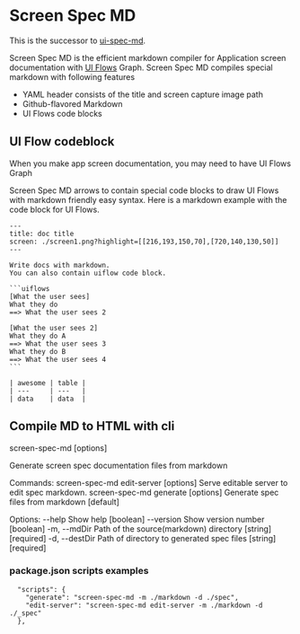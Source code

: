 # Screen Spec MD

This is the successor to [ui\-spec\-md](https://github.com/pxgrid/ui-spec-md).

Screen Spec MD is the efficient markdown compiler for Application screen documentation with [UI Flows](https://signalvnoise.com/posts/1926-a-shorthand-for-designing-ui-flows) Graph.
Screen Spec MD compiles special markdown with following features

-   YAML header consists of the title and screen capture image path
-   Github-flavored Markdown
-   UI Flows code blocks

## UI Flow codeblock

When you make app screen documentation, you may need to have UI Flows Graph

Screen Spec MD arrows to contain special code blocks to draw UI Flows with markdown friendly easy syntax.
Here is a markdown example with the code block for UI Flows.

    ---
    title: doc title
    screen: ./screen1.png?highlight=[[216,193,150,70],[720,140,130,50]]
    ---

    Write docs with markdown.
    You can also contain uiflow code block.

    ```uiflows
    [What the user sees]
    What they do
    ==> What the user sees 2

    [What the user sees 2]
    What they do A
    ==> What the user sees 3
    What they do B
    ==> What the user sees 4
    ```

    | awesome | table |
    | ---     | ---   |
    | data    | data  |

## Compile MD to HTML with cli

screen-spec-md [options]

Generate screen spec documentation files from markdown

Commands:
screen-spec-md edit-server [options] Serve editable server to edit spec markdown.
screen-spec-md generate [options] Generate spec files from markdown [default]

Options:
--help Show help [boolean]
--version Show version number [boolean]
-m, --mdDir Path of the source(markdown) directory [string][required]
-d, --destDir Path of directory to generated spec files [string][required]

### package.json scripts examples

```
  "scripts": {
    "generate": "screen-spec-md -m ./markdown -d ./spec",
    "edit-server": "screen-spec-md edit-server -m ./markdown -d ./_spec"
  },
```
